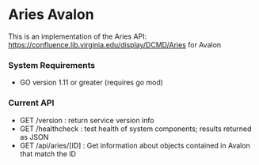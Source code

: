 # Aries Avalon

This is an implementation of the Aries API: https://confluence.lib.virginia.edu/display/DCMD/Aries for Avalon

### System Requirements
* GO version 1.11 or greater (requires go mod)

### Current API

* GET /version : return service version info
* GET /healthcheck : test health of system components; results returned as JSON
* GET /api/aries/[ID] : Get information about objects contained in Avalon that match the ID
